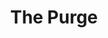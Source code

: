 ---
title: "The Purge"
year: 2013
rating: 1.5
stars: "★½"
rewatched: false
permalink: "the-purge"
watched_on: 2023-10-23
---